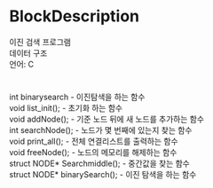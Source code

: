 # BlockDescription
이진 검색 프로그램    
데이터 구조   
언어: C
#
int binarysearch - 이진탐색을 하는 함수    
void list_init(); - 초기화 하는 함수   
void addNode(); - 기준 노드 뒤에 새 노드를 추가하는 함수   
int searchNode(); - 노드가 몇 번째에 있는지 찾는 함수   
void print_all(); - 전체 연결리스트를 출력하는 함수   
void freeNode(); - 노드의 메모리를 해제하는 함수   
struct NODE* Searchmiddle(); - 중간값을 찾는 함수   
struct NODE* binarySearch(); - 이진 탐색을 하는 함수   
